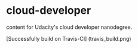 # cloud-developer
content for Udacity's cloud developer nanodegree.

[Successfully build on Travis-CI] (travis_build.png)
